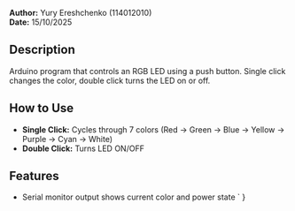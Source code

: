 **Author:** Yury Ereshchenko (114012010)  
**Date:** 15/10/2025

## Description

Arduino program that controls an RGB LED using a push button. Single click changes the color, double click turns the LED on or off.

## How to Use

- **Single Click:** Cycles through 7 colors (Red → Green → Blue → Yellow → Purple → Cyan → White)
- **Double Click:** Turns LED ON/OFF

## Features

- Serial monitor output shows current color and power state
`
}
